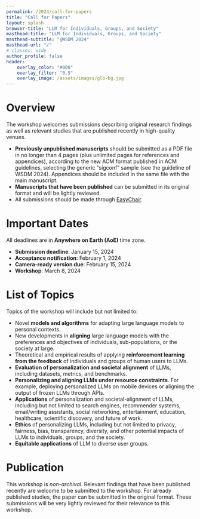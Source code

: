 ```yaml
---
permalink: /2024/call-for-papers
title: "Call for Papers"
layout: splash
browser-title: "LLM for Individuals, Groups, and Society"
masthead-title: "LLM for Individuals, Groups, and Society"
masthead-subtitle: "@WSDM 2024"
masthead-url: "/"
# classes: wide
author_profile: false
header:
    overlay_color: "#000"
    overlay_filter: "0.5"
    overlay_image: /assets/images/glb-bg.jpg
---
```

# Overview

The workshop welcomes submissions describing original research findings as well as
relevant studies that are published recently in high-quality venues.
- **Previously unpublished manuscripts** should be submitted as a PDF file in no
longer than 4 pages (plus unlimited pages for references
and appendices), according to the new ACM format published in ACM guidelines,
selecting the generic “sigconf” sample (see the guideline of WSDM 2024).
Appendices should be included in the same file with the main manuscript.
- **Manuscripts that have been published** can be submitted in its original
format and will be lightly reviewed.
- All submissions should be made through [EasyChair](https://easychair.org/conferences/?conf=llmigs2024).

# Important Dates
All deadlines are in **Anywhere on Earth (AoE)** time zone.
- **Submission deadline**: January 15, 2024
- **Acceptance notification**: February 1, 2024
- **Camera-ready version due**: February 15, 2024
- **Workshop**: March 8, 2024

# List of Topics
Topics of the workshop will include but not limited to:
* Novel **models and algorithms** for adapting large language models to personal contexts.
* New developments in **aligning** large language models with the preferences and objectives of individuals, sub-populations, or the society at large.
* Theoretical and empirical results of applying **reinforcement learning from the feedback** of individuals and groups of human users to LLMs.
* **Evaluation of personalization and societal alignment** of LLMs, including datasets, metrics, and benchmarks.
* **Personalizing and aligning LLMs under resource constraints**. For example, deploying personalized LLMs on mobile devices or aligning the output of frozen LLMs through APIs.
* **Applications** of personalization and societal-alignment of LLMs, including but not limited to search engines, recommender systems, email/writing assistants, social networking, entertainment, education, healthcare, scientific discovery, and future of work.
* **Ethics** of personalizing LLMs, including but not limited to privacy, fairness, bias, transparency, diversity, and other potential impacts of LLMs to individuals, groups, and the society.
* **Equitable applications** of LLM to diverse user groups.

# Publication

This workshop is *non-archival*. Relevant findings that have been published recently
are welcome to be submitted to the workshop. For already published studies, the
paper can be submitted in the original format. These submissions will be very lightly
reviewed for their relevance to this workshop.
